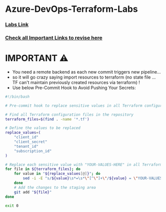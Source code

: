 # Azure-DevOps-Terraform-Labs

### [Labs Link](https://trainer-aj.github.io/Azure-DevOps-Terraform-Labs/Instructions/3-a-pipelne_agent_installation.html)

### [Check all Important Links to revise here](imp-links.md)

# IMPORTANT ⚠️
- You need a remote backend as each new commit triggers new pipeline...
- so it will go crazy saying import resources to terraform (no state file ... TF can't maintain previously created resources via terraform) !
- Use below Pre-Commit Hook to Avoid Pushing Your Secrets:
```sh
#!/bin/bash

# Pre-commit hook to replace sensitive values in all Terraform configurations with "YOUR-VALUES-HERE"

# Find all Terraform configuration files in the repository
terraform_files=$(find . -name '*.tf')

# Define the values to be replaced
replace_values=(
    "client_id"
    "client_secret"
    "tenant_id"
    "subscription_id"
)

# Replace each sensitive value with "YOUR-VALUES-HERE" in all Terraform files
for file in ${terraform_files}; do
    for value in "${replace_values[@]}"; do
        sed -i -E "s/${value}\s*=\s*\"[^\"]+\"/${value} = \"YOUR-VALUES-HERE\"/g" "${file}"
    done
    # Add the changes to the staging area
    git add "${file}"
done

exit 0
```
